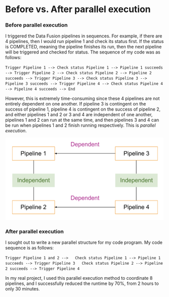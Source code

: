 # Before vs. After parallel execution

### Before parallel execution

I triggered the Data Fusion pipelines in sequences. For example, if there are 4 pipelines, then I would run pipeline 1 and check its status first. If the status is COMPLETED, meaning the pipeline finishes its run, then the next pipeline will be triggered and checked for status. The sequence of my code was as follows: 

`Trigger Pipeline 1 --> Check status Pipeline 1 --> Pipeline 1 succeeds --> Trigger Pipeline 2 --> Check status Pipeline 2 --> Pipeline 2 succeeds --> Trigger Pipeline 3 --> Check status Pipeline 3 --> Pipeline 3 succeeds --> Trigger Pipeline 4 --> Check status Pipeline 4 --> Pipeline 4 succeeds --> End`

However, this is extremely time-consuming since these 4 pipelines are not entirely dependent on one another. If pipeline 3 is contingent on the success of pipeline 1, pipeline 4 is contingent on the success of pipeline 2, and either pipelines 1 and 2 or 3 and 4 are independent of one another, pipelines 1 and 2 can run at the same time, and then pipelines 3 and 4 can be run when pipelines 1 and 2 finish running respectively. This is _parallel execution_. 

![Pipeline Dependency](../.gitbook/assets/screen-shot-2021-07-31-at-11.03.36-am.png)

### After parallel execution

I sought out to write a new parallel structure for my code program. My code sequence is as follows: 

`Trigger Pipeline 1 and 2 -->  
Check status Pipeline 1 --> Pipeline 1 succeeds --> Trigger Pipeline 3  
Check status Pipeline 2 --> Pipeline 2 succeeds --> Trigger Pipeline 4`

In my real project, I used this parallel execution method to coordinate 8 pipelines, and I successfully reduced the runtime by 70%, from 2 hours to only 30 minutes. 

